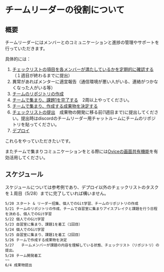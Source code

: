 # チームリーダーの役割について

## 概要
チームリーダーにはメンバーとのコミュニケーションと進捗の管理やサポートを行っていただきます。

具体的には：
1. [チェックリストの項目を各メンバーが満たしているかを定期的に確認する](https://github.com/recursion-git-work-shop/about-beginner-teamdev/blob/main/checklist.md)（１週目が終わるまでに提出）
2. 異常があればメンターに適宜報告（通信環境が悪い人がいる、連絡がつかなくなった人がいる等）
3. [チームのリポジトリの作成](https://github.com/recursion-git-work-shop/teamleaders/blob/develop/create-repository.md)
4. [チームで集まり、課題1を完了する](https://github.com/recursion-git-work-shop/task1/blob/develop/README.md)　2周以上やってください。
5. [チームで集まり、作成する成果物を決定する](https://github.com/recursion-git-work-shop/about-beginner-teamdev/blob/main/portfolios.md)
6. [チェックリストの提出](https://github.com/recursion-git-work-shop/about-beginner-teamdev/blob/main/checklist.md)　成果物の開発に移る前(1週目まで)に提出してください。提出時はdiscordのチームリーダー用チャットルームにチームのリポジトリを貼ってください。
7. [デプロイ](https://github.com/recursion-git-work-shop/about-beginner-teamdev/blob/main/deploy.md)

これらをやっていただきたいです。

またチームで集まりコミュニケーションをとる際には[Oviceの画面共有機能](https://github.com/recursion-git-work-shop/about-beginner-teamdev/blob/main/util.md)を有効活用してください。

## スケジュール
スケジュールについては参考例であり、デプロイ以外のチェックリストのタスクを１周目（5/28）までに完了していれば構いません。

```
5/20 スタート & リーダー招集、個人でのGit学習、チームのリポジトリの作成
5/21 チームのリポジトリの作成、チームで自習室に集まりアイスブレイクと課題を行う日程を決める、個人でのGit学習
5/22 個人でのGit学習
5/23 自習室に集まり、課題1を着工（1回目）
5/24 個人でのGit学習
5/25 自習室に集まり、課題1を着工（2回目）
5/26 チームで作成する成果物を決定
5/27　　チームメンバーが課題の内容を理解している状態、チェックリスト（リポジトリ）の提出。
5/28 チーム開発着工
~~
6/4 成果物提出
```
